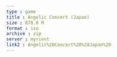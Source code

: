 ```yaml
---
type : game
title : Angelic Concert (Japan)
size : 878.0 M
format : iso
archive : zip
server : myrient
link2 : Angelic%20Concert%20%28Japan%29
---
```

